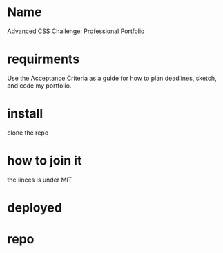 # Name 
Advanced CSS Challenge: Professional Portfolio
# requirments 
Use the Acceptance Criteria as a guide for how to plan deadlines, sketch, and code my portfolio.
# install
clone the repo
# how to join it 
the linces is under MIT 
# deployed

# repo
